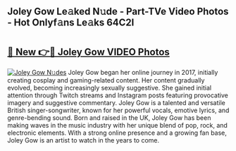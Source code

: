 ## Joley Gow Le𝚊ked N𝚞de - Part-TVe Video Photos - Hot Onlyf𝚊ns Le𝚊ks 64C2I

# <h2><a href="http://ab75118.deff.icu/?id=Joley+Gow">🔗 New 👉🔴 Joley Gow VIDEO Photos</a></h2>

[![Joley Gow N𝚞des](https://i.imgur.com/rIISA9y.gif)](http://ab75118.deff.icu/?id=Joley+Gow)
Joley Gow began her online journey in 2017, initially creating cosplay and gaming-related content. Her content gradually evolved, becoming increasingly sexually suggestive. She gained initial attention through Twitch streams and Instagram posts featuring provocative imagery and suggestive commentary. Joley Gow is a talented and versatile British singer-songwriter, known for her powerful vocals, emotive lyrics, and genre-bending sound. Born and raised in the UK, Joley Gow has been making waves in the music industry with her unique blend of pop, rock, and electronic elements. With a strong online presence and a growing fan base, Joley Gow is an artist to watch in the years to come.
